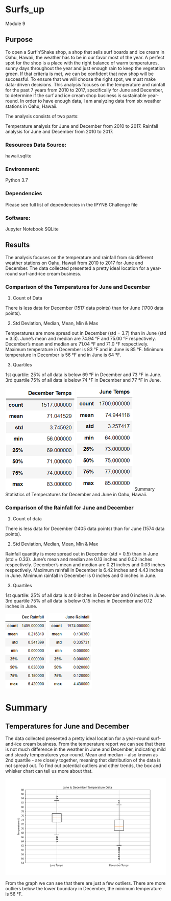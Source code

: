 # Surfs_up
Module 9

## Purpose

To open a Surf’n’Shake shop, a shop that sells surf boards and ice cream in Oahu, Hawaii, the weather has to be in our favor most of the year. A perfect spot for the shop is a place with the right balance of warm temperatures, sunny days throughout the year and just enough rain to keep the vegetation green. If that criteria is met, we can be confident that new shop will be successful. To ensure that we will choose the right spot, we must make data-driven decisions. This analysis focuses on the temperature and rainfall for the past 7 years from 2010 to 2017, specifically for June and December, to determine if the surf and ice cream shop business is sustainable year-round. In order to have enough data, I am analyzing data from six weather stations in Oahu, Hawaii.

The analysis consists of two parts:

  Temperature analysis for June and December from 2010 to 2017.
  Rainfall analysis for June and December from 2010 to 2017.
  
### Resources Data Source:

  hawaii.sqlite

### Environment:

  Python 3.7

### Dependencies

  Please see full list of dependencies in the IPYNB Challenge file

### Software:

  Jupyter Notebook
  SQLite

## Results

The analysis focuses on the temperature and rainfall from six different weather stations on Oahu, Hawaii from 2010 to 2017 for June and December. The data collected presented a pretty ideal location for a year-round surf-and-ice cream business.

### Comparison of the Temperatures for June and December
1. Count of Data

  There is less data for December (1517 data points) than for June (1700 data points).

2. Std Deviation, Median, Mean, Min & Max

  Temperatures are more spread out in December (std = 3.7) than in June (std = 3.3).
  June’s mean and median are 74.94 °F and 75.00 °F respectively.
  December’s mean and median are 71.04 °F and 71.0 °F respectively.
  Maximum temperature in December is 83 °F and in June is 85 °F.
  Minimum temperature in December is 56 °F and in June is 64 °F.

3. Quartiles

  1st quartile: 25% of all data is below 69 °F in December and 73 °F in June.
  3rd quartile 75% of all data is below 74 °F in December and 77 °F in June.
  
  ![alt text](https://github.com/JabboRamirez/Surfs_up/blob/main/Graphics/DecTemps.PNG)
  ![alt text](https://github.com/JabboRamirez/Surfs_up/blob/main/Graphics/JuneTemps.PNG)
        Summary Statistics of Temperatures for December and June in Oahu, Hawaii.
        
### Comparison of the Rainfall for June and December        

1. Count of data

  There is less data for December (1405 data points) than for June (1574 data points).

2. Std Deviation, Median, Mean, Min & Max

  Rainfall quantity is more spread out in December (std = 0.5) than in June (std = 0.33).
  June’s mean and median are 0.13 inches and 0.02 inches respectively.
  December’s mean and median are 0.21 inches and 0.03 inches respectively.
  Maximum rainfall in December is 6.42 inches and 4.43 inches in June.
  Minimum rainfall in December is 0 inches and 0 inches in June.

3. Quartiles

  1st quartile: 25% of all data is at 0 inches in December and 0 inches in June.
  3rd quartile 75% of all data is below 0.15 inches in December and 0.12 inches in June.

![alt text](https://github.com/JabboRamirez/Surfs_up/blob/main/Graphics/DecRain.PNG)
  ![alt text](https://github.com/JabboRamirez/Surfs_up/blob/main/Graphics/JuneRain.PNG)
  
# Summary

## Temperatures for June and December

The data collected presented a pretty ideal location for a year-round surf-and-ice cream business. From the temperature report we can see that there is not much difference in the weather in June and December, indicating mild and steady temperatures year-round. Mean and median – also known as 2nd quartile - are closely together, meaning that distribution of the data is not spread out. To find out potential outliers and other trends, the box and whisker chart can tell us more about that.

![alt text](https://github.com/JabboRamirez/Surfs_up/blob/main/Graphics/JuneDecTempsBoxPlot.png)

From the graph we can see that there are just a few outliers. There are more outliers below the lower boundary in December, the minimum temperature is 56 °F.
